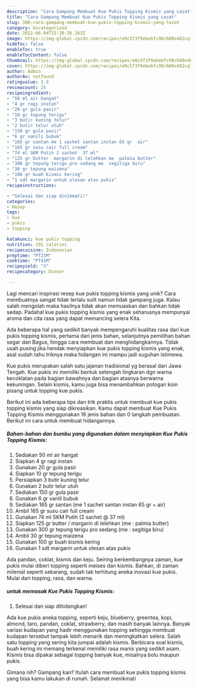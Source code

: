 ```yaml
---
description: "Cara Gampang Membuat Kue Pukis Topping Kismis yang Lezat"
title: "Cara Gampang Membuat Kue Pukis Topping Kismis yang Lezat"
slug: 300-cara-gampang-membuat-kue-pukis-topping-kismis-yang-lezat
category: Uncategorized
date: 2022-06-04T15:30:26.263Z
image: https://img-global.cpcdn.com/recipes/e0c5f3f9ebebfc90/680x482cq70/kue-pukis-topping-kismis-foto-resep-utama.jpg
hideToc: false
enableToc: true
enableTocContent: false
thumbnail: https://img-global.cpcdn.com/recipes/e0c5f3f9ebebfc90/680x482cq70/kue-pukis-topping-kismis-foto-resep-utama.jpg
cover: https://img-global.cpcdn.com/recipes/e0c5f3f9ebebfc90/680x482cq70/kue-pukis-topping-kismis-foto-resep-utama.jpg
author: Admin
authorAv: notfound
ratingvalue: 3.9
reviewcount: 25
recipeingredient:
- "50 ml air hangat"
- "4 gr ragi instan"
- "20 gr gula pasir"
- "10 gr tepung terigu"
- "3 butir kuning telur"
- "2 butir telur utuh"
- "150 gr gula pasir"
- "6 gr vanili bubuk"
- "165 gr santan me 1 sachet santan instan 65 gr  air"
- "165 gr susu cair full cream"
- "74 ml SKM Putih 2 sachet  37 ml"
- "125 gr butter  margarin di lelehkan me  palmia butter"
- "300 gr tepung terigu pro sedang me  segitiga biru"
- "30 gr tepung maizena"
- "100 gr buah kismis kering"
- "1 sdt margarin untuk olesan atas pukis"
recipeinstructions:

- "Selesai dan siap dinikmati!"
categories:
- Resep
tags:
- kue
- pukis
- topping

katakunci: kue pukis topping 
nutrition: 291 calories
recipecuisine: Indonesian
preptime: "PT21M"
cooktime: "PT41M"
recipeyield: "3"
recipecategory: Dinner

---
```





Lagi mencari inspirasi resep kue pukis topping kismis yang unik? Cara membuatnya sangat tidak terlalu sulit namun tidak gampang juga. Kalau salah mengolah maka hasilnya tidak akan memuaskan dan bahkan tidak sedap. Padahal kue pukis topping kismis yang enak seharusnya mempunyai aroma dan cita rasa yang dapat memancing selera Kita.





Ada beberapa hal yang sedikit banyak mempengaruhi kualitas rasa dari kue pukis topping kismis, pertama dari jenis bahan, selanjutnya pemilihan bahan segar dan Bagus, hingga cara membuat dan menghidangkannya. Tidak usah pusing jika hendak menyiapkan kue pukis topping kismis yang enak,      asal sudah tahu triknya maka hidangan ini mampu jadi suguhan istimewa.














Kue pukis merupakan salah satu jajanan tradisional yg berasal dari Jawa Tengah. Kue pukis ini memiliki bentuk setengah lingkaran dgn warna kecoklatan pada bagian bawahnya dan bagian atasnya berwarna kekuningan. Selain kismis, kamu juga bisa menambahkan potogan koin pisang untuk topping kue pukis.






Berikut ini ada beberapa tips dan trik praktis untuk membuat kue pukis topping kismis yang siap dikreasikan. Kamu dapat membuat Kue Pukis Topping Kismis menggunakan 16 jenis bahan dan 0 langkah pembuatan. Berikut ini cara untuk membuat hidangannya.

<!--inarticleads1-->

##### Bahan-bahan dan bumbu yang digunakan dalam menyiapkan Kue Pukis Topping Kismis:

1. Sediakan 50 ml air hangat
1. Siapkan 4 gr ragi instan
1. Gunakan 20 gr gula pasir
1. Siapkan 10 gr tepung terigu
1. Persiapkan 3 butir kuning telur
1. Gunakan 2 butir telur utuh
1. Sediakan 150 gr gula pasir
1. Gunakan 6 gr vanili bubuk
1. Sediakan 165 gr santan (me 1 sachet santan instan 65 gr + air)
1. Ambil 165 gr susu cair full cream
1. Gunakan 74 ml SKM Putih (2 sachet @ 37 ml)
1. Siapkan 125 gr butter / margarin di lelehkan (me : palmia butter)
1. Gunakan 300 gr tepung terigu pro sedang (me : segitiga biru)
1. Ambil 30 gr tepung maizena
1. Gunakan 100 gr buah kismis kering
1. Gunakan 1 sdt margarin untuk olesan atas pukis


Ada pandan, coklat, kismis dan keju. Seiring berkembangnya zaman, kue pukis mulai diberi topping seperti meises dan kismis. Bahkan, di zaman milenial seperti sekarang, sudah tak terhitung aneka inovasi kue pukis. Mulai dari topping, rasa, dan warna. 

<!--inarticleads2-->

#####  untuk memasak Kue Pukis Topping Kismis:


1. Selesai dan siap dihidangkan!

Ada kue pukis aneka topping, seperti keju, blueberry, greentea, kopi, almond, taro, pandan, coklat, strawberry, dan masih banyak lainnya. Banyak variasi kudapan yang hadir menggunakan topping sehingga membuat kudapan tersebut tampak lebih menarik dan meningkatkan selera. Salah satu topping yang sering kita jumpai adalah kismis. Berbicara soal kismis, buah kering ini memang terkenal memiliki rasa manis yang sedikit asam. Kismis bisa dipakai sebagai topping banyak kue, misalnya bolu maupun pukis. 

Gimana nih? Gampang kan? Itulah cara membuat kue pukis topping kismis yang bisa kamu lakukan di rumah. Selamat menikmati
